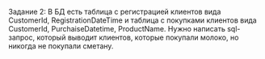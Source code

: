 Задание 2: В БД есть таблица с регистрацией клиентов вида CustomerId, RegistrationDateTime и таблица с покупками клиентов вида CustomerId, PurchaiseDatetime, ProductName. Нужно написать sql-запрос, который выводит клиентов, которые покупали молоко, но никогда не покупали сметану. 
